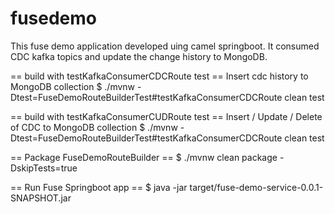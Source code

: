 # fusedemo

This fuse demo application developed uing camel springboot.  It consumed CDC kafka topics and update the change history to MongoDB.

== build with testKafkaConsumerCDCRoute test ==
Insert cdc history to MongoDB collection
$ ./mvnw -Dtest=FuseDemoRouteBuilderTest#testKafkaConsumerCDCRoute clean test


== build with testKafkaConsumerCUDRoute test ==
Insert / Update / Delete of CDC to MongoDB collection
$ ./mvnw -Dtest=FuseDemoRouteBuilderTest#testKafkaConsumerCDCRoute clean test

== Package FuseDemoRouteBuilder ==
$ ./mvnw clean package -DskipTests=true

== Run Fuse Springboot app ==
$ java -jar target/fuse-demo-service-0.0.1-SNAPSHOT.jar



